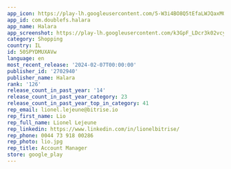 ```yaml
---
app_icon: https://play-lh.googleusercontent.com/5-W3i4BO8Q5tEfaLWJQaxMQZiY2zBWwizWo2uKkj4lKyIvPtnHL2s214_LstIcQ8fA
app_id: com.doublefs.halara
app_name: Halara
app_screenshot: https://play-lh.googleusercontent.com/k3GpF_LDcr3k02vcy7UL61iktFLTqv4atASSFAD84YpA-UEmBwlvOWF5jdRiMRTkbA
category: Shopping
country: IL
id: 50SPYDMUXAVw
language: en
most_recent_release: '2024-02-07T00:00:00'
publisher_id: '2702940'
publisher_name: Halara
rank: '126'
release_count_in_past_year: '14'
release_count_in_past_year_category: 23
release_count_in_past_year_top_in_category: 41
rep_email: lionel.lejeune@bitrise.io
rep_first_name: Lio
rep_full_name: Lionel Lejeune
rep_linkedin: https://www.linkedin.com/in/lionelbitrise/
rep_phone: 0044 73 918 00286
rep_photo: lio.jpg
rep_title: Account Manager
store: google_play
---
```

